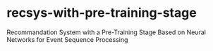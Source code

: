 # recsys-with-pre-training-stage
Recommandation System with a Pre-Training Stage Based on Neural Networks for Event Sequence Processing
